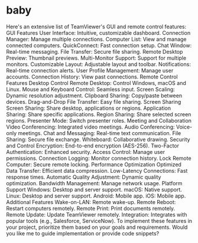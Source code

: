 # baby
Here's an extensive list of TeamViewer's GUI and remote control features:
GUI Features
User Interface: Intuitive, customizable dashboard.
Connection Manager: Manage multiple connections.
Computer List: View and manage connected computers.
QuickConnect: Fast connection setup.
Chat Window: Real-time messaging.
File Transfer: Secure file sharing.
Remote Desktop Preview: Thumbnail previews.
Multi-Monitor Support: Support for multiple monitors.
Customizable Layout: Adjustable layout and toolbar.
Notifications: Real-time connection alerts.
User Profile Management: Manage user accounts.
Connection History: View past connections.
Remote Control Features
Desktop Control
Remote Desktop: Control Windows, macOS and Linux.
Mouse and Keyboard Control: Seamless input.
Screen Scaling: Dynamic resolution adjustment.
Clipboard Sharing: Copy/paste between devices.
Drag-and-Drop File Transfer: Easy file sharing.
Screen Sharing
Screen Sharing: Share desktop, applications or regions.
Application Sharing: Share specific applications.
Region Sharing: Share selected screen regions.
Presenter Mode: Switch presenter roles.
Meeting and Collaboration
Video Conferencing: Integrated video meetings.
Audio Conferencing: Voice-only meetings.
Chat and Messaging: Real-time text communication.
File Sharing: Secure file exchange.
Whiteboard: Collaborative drawing.
Security and Control
Encryption: End-to-end encryption (AES-256).
Two-Factor Authentication: Enhanced security.
Access Control: Manage user permissions.
Connection Logging: Monitor connection history.
Lock Remote Computer: Secure remote locking.
Performance Optimization
Optimized Data Transfer: Efficient data compression.
Low-Latency Connections: Fast response times.
Automatic Quality Adjustment: Dynamic quality optimization.
Bandwidth Management: Manage network usage.
Platform Support
Windows: Desktop and server support.
macOS: Native support.
Linux: Desktop and server support.
Android: Mobile app.
iOS: Mobile app.
Additional Features
Wake-on-LAN: Remote wake-up.
Remote Reboot: Restart computers remotely.
Remote Print: Print documents remotely.
Remote Update: Update TeamViewer remotely.
Integration: Integrates with popular tools (e.g., Salesforce, ServiceNow).
To implement these features in your project, prioritize them based on your goals and requirements.
Would you like me to guide implementation or provide code snippets?
